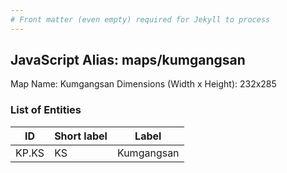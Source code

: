 ```yaml
---
# Front matter (even empty) required for Jekyll to process
---
```


## JavaScript Alias: maps/kumgangsan

Map Name: Kumgangsan
Dimensions (Width x Height): 232x285





### List of Entities

ID | Short label | Label
---|---|---|
KP.KS|KS|Kumgangsan

